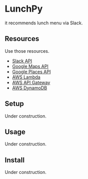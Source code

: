 # LunchPy

it recommends lunch menu via Slack.

## Resources

Use those resources.
- [Slack API](https://api.slack.com/)
- [Google Maps API](https://developers.google.com/maps/)
- [Google Places API](https://developers.google.com/places/)
- [AWS Lambda](https://aws.amazon.com/lambda/)
- [AWS API Gateway](https://aws.amazon.com/api-gateway/)
- [AWS DynamoDB](https://aws.amazon.com/dynamodb/)

## Setup

Under construction.

## Usage

Under construction.

## Install

Under construction.
